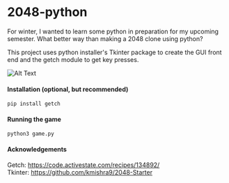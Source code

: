 # 2048-python
For winter, I wanted to learn some python in preparation for my upcoming semester. What better way than making a 2048 clone using python?

This project uses python installer's Tkinter package to create the GUI front end and the getch module to get key presses.

![Alt Text](https://media.giphy.com/media/dM8elN941J6EfNsWT4/giphy.gif)

#### Installation (optional, but recommended)
    pip install getch
 
#### Running the game
    python3 game.py

#### Acknowledgements
Getch: https://code.activestate.com/recipes/134892/ </br>
Tkinter: https://github.com/kmishra9/2048-Starter
